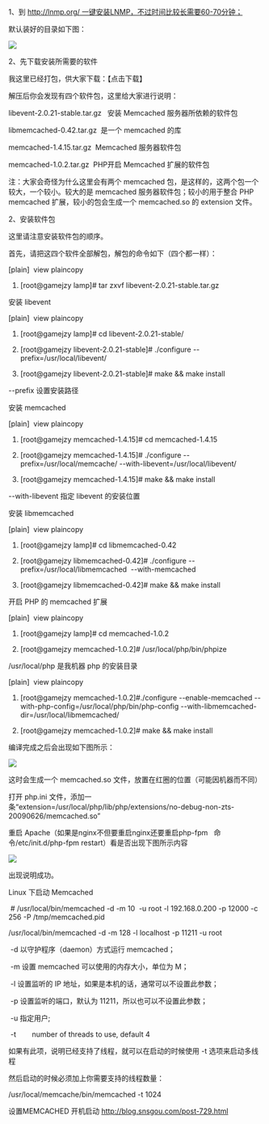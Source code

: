 1、到 http://lnmp.org/ 一键安装LNMP，不过时间比较长需要60-70分钟；

默认装好的目录如下图：

![](D:/download/youdaonote-pull-master/data/Technology/Linux/lnmp/images/8CB5B0860654476285949CBCF3AF3441lnmp_info_pic.png)

2、先下载安装所需要的软件

我这里已经打包，供大家下载：【点击下载】

解压后你会发现有四个软件包，这里给大家进行说明：

libevent-2.0.21-stable.tar.gz   安装 Memcached 服务器所依赖的软件包

libmemcached-0.42.tar.gz  是一个 memcached 的库

memcached-1.4.15.tar.gz  Memcached 服务器软件包

memcached-1.0.2.tar.gz  PHP开启 Memcached 扩展的软件包

注：大家会奇怪为什么这里会有两个 memcached 包，是这样的，这两个包一个较大，一个较小。较大的是 memcached 服务器软件包；较小的用于整合 PHP memcached 扩展，较小的包会生成一个 memcached.so 的 extension 文件。

2、安装软件包

这里请注意安装软件包的顺序。

首先，请把这四个软件全部解包，解包的命令如下（四个都一样）：

[plain]  view plaincopy

1. [root@gamejzy lamp]# tar zxvf libevent-2.0.21-stable.tar.gz  



安装 libevent

[plain]  view plaincopy

1. [root@gamejzy lamp]# cd libevent-2.0.21-stable/  

1. [root@gamejzy libevent-2.0.21-stable]# ./configure --prefix=/usr/local/libevent/  

1. [root@gamejzy libevent-2.0.21-stable]# make && make install  



--prefix 设置安装路径

安装 memcached

[plain]  view plaincopy

1. [root@gamejzy memcached-1.4.15]# cd memcached-1.4.15  

1. [root@gamejzy memcached-1.4.15]# ./configure --prefix=/usr/local/memcache/ --with-libevent=/usr/local/libevent/  

1. [root@gamejzy memcached-1.4.15]# make && make install  



--with-libevent 指定 libevent 的安装位置

安装 libmemcached

[plain]  view plaincopy

1. [root@gamejzy lamp]# cd libmemcached-0.42  

1. [root@gamejzy libmemcached-0.42]# ./configure --prefix=/usr/local/libmemcached  --with-memcached  

1. [root@gamejzy libmemcached-0.42]# make && make install  



开启 PHP 的 memcached 扩展

[plain]  view plaincopy

1. [root@gamejzy lamp]# cd memcached-1.0.2  

1. [root@gamejzy memcached-1.0.2]# /usr/local/php/bin/phpize  

/usr/local/php 是我机器 php 的安装目录

[plain]  view plaincopy

1. [root@gamejzy memcached-1.0.2]#./configure --enable-memcached --with-php-config=/usr/local/php/bin/php-config --with-libmemcached-dir=/usr/local/libmemcached/ 

1. [root@gamejzy memcached-1.0.2]# make && make install



编译完成之后会出现如下图所示：

![](D:/download/youdaonote-pull-master/data/Technology/Linux/lnmp/images/873161AA7FCF4A3D9FB9FA67A4D915C04867504_7254.png)

这时会生成一个 memcached.so 文件，放置在红圈的位置（可能因机器而不同）

打开 php.ini 文件，添加一条“extension=/usr/local/php/lib/php/extensions/no-debug-non-zts-20090626/memcached.so”

重启 Apache（如果是nginx不但要重启nginx还要重启php-fpm   命令/etc/init.d/php-fpm restart）看是否出现下图所示内容

![](D:/download/youdaonote-pull-master/data/Technology/Linux/lnmp/images/9036FDF2034C422282C1648C0EB1E81E4867797_5180.png)

出现说明成功。

Linux 下启动 Memcached

 # /usr/local/bin/memcached -d -m 10  -u root -l 192.168.0.200 -p 12000 -c 256 -P /tmp/memcached.pid

/usr/local/bin/memcached -d -m 128 -l localhost -p 11211 -u root

 -d 以守护程序（daemon）方式运行 memcached；

 -m 设置 memcached 可以使用的内存大小，单位为 M；

 -l 设置监听的 IP 地址，如果是本机的话，通常可以不设置此参数；

 -p 设置监听的端口，默认为 11211，所以也可以不设置此参数；

 -u 指定用户;

 -t <num>       number of threads to use, default 4

如果有此项，说明已经支持了线程，就可以在启动的时候使用 -t 选项来启动多线程

然后启动的时候必须加上你需要支持的线程数量：

/usr/local/memcache/bin/memcached -t 1024

设置MEMCACHED 开机启动 http://blog.snsgou.com/post-729.html